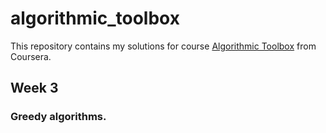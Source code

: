 # algorithmic_toolbox  
This repository contains my solutions for course [Algorithmic Toolbox](https://www.coursera.org/learn/algorithmic-toolbox) from Coursera.  
## Week 3
### Greedy algorithms.
